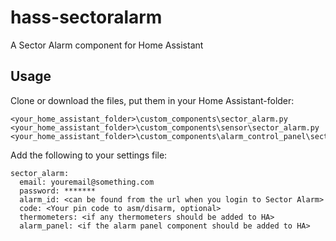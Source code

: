 # hass-sectoralarm

A Sector Alarm component for Home Assistant

## Usage

Clone or download the files, put them in your Home Assistant-folder:

```
<your_home_assistant_folder>\custom_components\sector_alarm.py
<your_home_assistant_folder>\custom_components\sensor\sector_alarm.py
<your_home_assistant_folder>\custom_components\alarm_control_panel\sector_alarm.py
```

Add the following to your settings file:
```
sector_alarm:
  email: youremail@something.com
  password: *******
  alarm_id: <can be found from the url when you login to Sector Alarm>
  code: <Your pin code to asm/disarm, optional>
  thermometers: <if any thermometers should be added to HA>
  alarm_panel: <if the alarm panel component should be added to HA>
```
